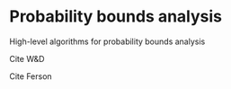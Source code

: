 # Probability bounds analysis

High-level algorithms for probability bounds analysis

Cite W&D 

Cite Ferson
